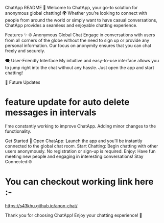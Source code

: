 ChatApp README 📱
Welcome to ChatApp, your go-to solution for anonymous global chatting! 🌍 Whether you’re looking to connect with people from around the world or simply want to have casual conversations, ChatApp provides a seamless and enjoyable chatting experience.

Features ✨
🌐 Anonymous Global Chat
Engage in conversations with users from all corners of the globe without the need to sign up or provide any personal information. Our focus on anonymity ensures that you can chat freely and securely.

🗨️ User-Friendly Interface
My intuitive and easy-to-use interface allows you to jump right into the chat without any hassle. Just open the app and start chatting!

🚀 Future Updates
# feature update for auto delete messages in intervals
I'me constantly working to improve ChatApp.
Adding minor changes to the functionality.

Get Started 🚀
Open ChatApp: Launch the app and you’ll be instantly connected to the global chat room.
Start Chatting: Begin chatting with other users anonymously. No registration or sign-up is required.
Enjoy: Have fun meeting new people and engaging in interesting conversations!
Stay Connected 🌐

# You can checkout working link here :-

https://s43khu.github.io/anon-chat/

Thank you for choosing ChatApp! Enjoy your chatting experience! 🎉
